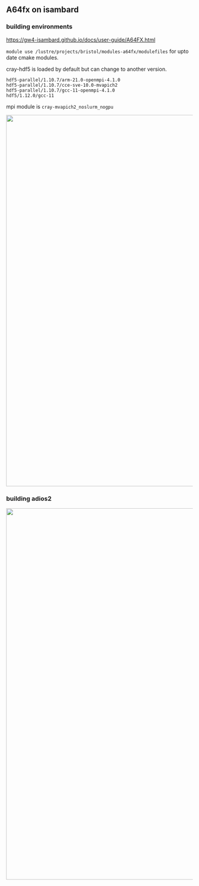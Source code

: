 ## A64fx on isambard 
### building environments
https://gw4-isambard.github.io/docs/user-guide/A64FX.html

```module use /lustre/projects/bristol/modules-a64fx/modulefiles```
for upto date cmake modules. 

cray-hdf5 is loaded by default but can change to another version. 
```
hdf5-parallel/1.10.7/arm-21.0-openmpi-4.1.0
hdf5-parallel/1.10.7/cce-sve-10.0-mvapich2  
hdf5-parallel/1.10.7/gcc-11-openmpi-4.1.0  
hdf5/1.12.0/gcc-11  
``` 

mpi module is ```cray-mvapich2_noslurm_nogpu``` 

<div>
<img src="imgs/modulelist_isambard.png" width="1000"/>
</div>

### building adios2 

<div>
<img src="imgs/error_adios2.png" width="1000"/>
</div>
